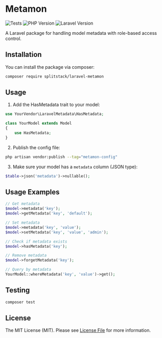 # Metamon

![Tests](https://img.shields.io/github/actions/workflow/status/emilienkopp/metamon/tests.yml?label=tests)
![PHP Version](https://img.shields.io/badge/php-%5E8.1-blue)
![Laravel Version](https://img.shields.io/badge/laravel-8.x%20%7C%209.x%20%7C%2010.x-red)

A Laravel package for handling model metadata with role-based access control.

## Installation

You can install the package via composer:

```bash
composer require splitstack/laravel-metamon
```

## Usage

1. Add the HasMetadata trait to your model:

```php
use YourVendor\LaravelMetadata\HasMetadata;

class YourModel extends Model
{
    use HasMetadata;
}
```

2. Publish the config file:

```bash
php artisan vendor:publish --tag="metamon-config"
```

3. Make sure your model has a `metadata` column (JSON type):

```php
$table->json('metadata')->nullable();
```

## Usage Examples

```php
// Get metadata
$model->metadata('key');
$model->getMetadata('key', 'default');

// Set metadata
$model->metadata('key', 'value');
$model->setMetadata('key', 'value', 'admin');

// Check if metadata exists
$model->hasMetadata('key');

// Remove metadata
$model->forgetMetadata('key');

// Query by metadata
YourModel::whereMetadata('key', 'value')->get();
```

## Testing

```bash
composer test
```

## License

The MIT License (MIT). Please see [License File](LICENSE.md) for more information.
